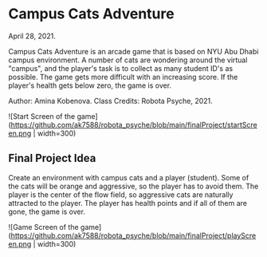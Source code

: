 # Campus Cats Adventure

April 28, 2021.

Campus Cats Adventure is an arcade game that is based on NYU Abu Dhabi campus environment.
A number of cats are wondering around the virtual "campus", and the player's task is to collect as many student ID's as possible.
The game gets more difficult with an increasing score.
If the player's health gets below zero, the game is over.

Author: Amina Kobenova.
Class Credits: Robota Psyche, 2021.

![Start Screen of the game](https://github.com/ak7588/robota_psyche/blob/main/finalProject/startScreen.png | width=300)

## Final Project Idea

Create an environment with campus cats and a player (student). Some of the cats will be orange and aggressive, so the player has to avoid them. The player is the center of the flow field, so aggressive cats are naturally attracted to the player. The player has health points and if all of them are gone, the game is over.


![Game Screen of the game](https://github.com/ak7588/robota_psyche/blob/main/finalProject/playScreen.png | width=300)
